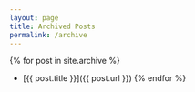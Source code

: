 ```yaml
---
layout: page
title: Archived Posts
permalink: /archive
---
```


{% for post in site.archive %}
* [{{ post.title }}]({{ post.url }})
{% endfor %}
